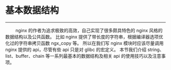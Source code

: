 # 基本数据结构
***

&emsp;&emsp;
nginx 的作者为追求极致的高效，自己实现了很多颇具特色的 nginx 风格的数据结构以及公共函数。
比如 nginx 提供了带长度的字符串，根据编译器选项优化过的字符串拷贝函数 ngx_copy 等。
所以在我们写 nginx 模块时应该尽量调用 nginx 提供的 api，尽管有些 api 只是对 glibc 的宏定义。
本节我们介绍 string、list、buffer、chain 等一系列最基本的数据结构及相关 api 的使用技巧以及注意事项。